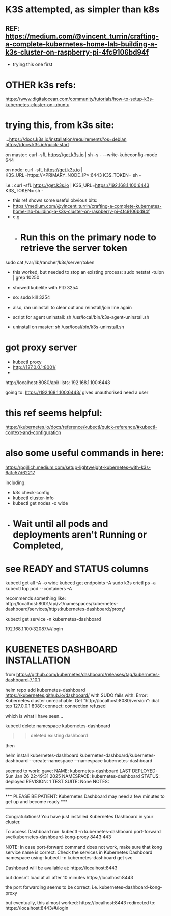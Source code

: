# K3S attempted, as simpler than k8s

## REF: https://medium.com/@vincent_turrin/crafting-a-complete-kubernetes-home-lab-building-a-k3s-cluster-on-raspberry-pi-4fc9106bd94f

- trying this one first




# OTHER k3s refs:
https://www.digitalocean.com/community/tutorials/how-to-setup-k3s-kubernetes-cluster-on-ubuntu


# trying this, from k3s site:
...https://docs.k3s.io/installation/requirements?os=debian
https://docs.k3s.io/quick-start

on master:
  curl -sfL https://get.k3s.io | sh -s - --write-kubeconfig-mode 644

on node:
  curl -sfL https://get.k3s.io | K3S_URL=https://<PRIMARY_NODE_IP>:6443
K3S_TOKEN=<TOKEN> sh -

i.e.:
curl -sfL https://get.k3s.io | K3S_URL=https://192.168.1.100:6443 K3S_TOKEN= sh -


- this ref shows some useful obvious bits:
- https://medium.com/@vincent_turrin/crafting-a-complete-kubernetes-home-lab-building-a-k3s-cluster-on-raspberry-pi-4fc9106bd94f
- e.g
  - # Run this on the primary node to retrieve the server token
sudo cat /var/lib/rancher/k3s/server/token


- this worked, but needed to stop an existing process:
      sudo netstat -tulpn | grep 10250
- showed kubelite with PID 3254
- so:
      sudo kill 3254



- also, ran uninstall to clear out and reinstall/join line again
- script for agent uninstall:
      sh /usr/local/bin/k3s-agent-uninstall.sh
- uninstall on master:
      sh /usr/local/bin/k3s-uninstall.sh



# got proxy server
- kubectl proxy
- http://127.0.0.1:8001/
-


http://localhost:8080/api/
lists:
  192.168.1.100:6443

going to:
  https://192.168.1.100:6443/
gives unauthorised
  need a user


# this ref seems helpful:
https://kubernetes.io/docs/reference/kubectl/quick-reference/#kubectl-context-and-configuration


# also some useful commands in here:
https://pgillich.medium.com/setup-lightweight-kubernetes-with-k3s-6a1c57d62217

including:
- k3s check-config
- kubectl cluster-info
- kubectl get nodes -o wide
- # Wait until all pods and deployments aren't Running or Completed,
# see READY and STATUS columns
kubectl get all -A -o wide
kubectl get endpoints -A
sudo k3s crictl ps -a
kubectl top pod --containers -A

recommends something like:
http://localhost:8001/api/v1/namespaces/kubernetes-dashboard/services/https:kubernetes-dashboard:/proxy/


kubectl get service -n kubernetes-dashboard

192.168.1.100:32087/#/login


# KUBENETES DASHBOARD INSTALLATION
from
  https://github.com/kubernetes/dashboard/releases/tag/kubernetes-dashboard-7.10.1

helm repo add kubernetes-dashboard https://kubernetes.github.io/dashboard/
with SUDO
fails with:
  Error: Kubernetes cluster unreachable: Get "http://localhost:8080/version": dial tcp 127.0.0.1:8080: connect: connection refused

  which is what i have seen...


kubectl delete namespace kubernetes-dashboard
>> deleted existing dashboard

then

helm install kubernetes-dashboard kubernetes-dashboard/kubernetes-dashboard --create-namespace --namespace kubernetes-dashboard

seemed to work:
gave:
NAME: kubernetes-dashboard
LAST DEPLOYED: Sun Jan 26 22:49:31 2025
NAMESPACE: kubernetes-dashboard
STATUS: deployed
REVISION: 1
TEST SUITE: None
NOTES:
*************************************************************************************************
*** PLEASE BE PATIENT: Kubernetes Dashboard may need a few minutes to get up and become ready ***
*************************************************************************************************

Congratulations! You have just installed Kubernetes Dashboard in your cluster.

To access Dashboard run:
  kubectl -n kubernetes-dashboard port-forward svc/kubernetes-dashboard-kong-proxy 8443:443

NOTE: In case port-forward command does not work, make sure that kong service name is correct.
      Check the services in Kubernetes Dashboard namespace using:
        kubectl -n kubernetes-dashboard get svc

Dashboard will be available at:
  https://localhost:8443

but doesn't load at all after 10 minutes
https://localhost:8443

the port forwarding seems to be correct, i.e. kubernetes-dashboard-kong-proxy

but eventually, this almost worked:
https://localhost:8443
redirected to:
https://localhost:8443/#/login
